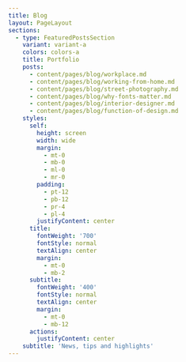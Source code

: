 ```yaml
---
title: Blog
layout: PageLayout
sections:
  - type: FeaturedPostsSection
    variant: variant-a
    colors: colors-a
    title: Portfolio
    posts:
      - content/pages/blog/workplace.md
      - content/pages/blog/working-from-home.md
      - content/pages/blog/street-photography.md
      - content/pages/blog/why-fonts-matter.md
      - content/pages/blog/interior-designer.md
      - content/pages/blog/function-of-design.md
    styles:
      self:
        height: screen
        width: wide
        margin:
          - mt-0
          - mb-0
          - ml-0
          - mr-0
        padding:
          - pt-12
          - pb-12
          - pr-4
          - pl-4
        justifyContent: center
      title:
        fontWeight: '700'
        fontStyle: normal
        textAlign: center
        margin:
          - mt-0
          - mb-2
      subtitle:
        fontWeight: '400'
        fontStyle: normal
        textAlign: center
        margin:
          - mt-0
          - mb-12
      actions:
        justifyContent: center
    subtitle: 'News, tips and highlights'
---
```

